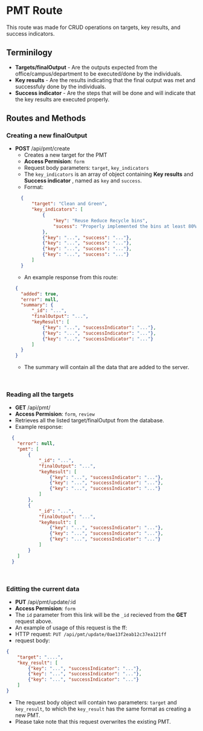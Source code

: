 # PMT Route
This route was made for CRUD operations on targets, key results, and success indicators.

## Terminilogy
- **Targets/finalOutput** - Are the outputs expected from the office/campus/department to be executed/done by the individuals.
- **Key results** - Are the results indicating that the final output was met and successfuly done by the individuals.
- **Success indicator** - Are the steps that will be done and will indicate that the key results are executed properly.

## Routes and Methods
### **Creating a new finalOutput**
- **POST** /api/pmt/create
  - Creates a new target for the PMT
  - **Access Permision**: `form`
  - Request body parameters: `target`, `key_indicators`
  - The `key_indicators` is an array of object containing **Key results** and **Success indicator** , named as `key` and `success`.
  - Format:
  ```JSON
    {
        "target": "Clean and Green",
        "key_indicators": [
            {
                "key": "Reuse Reduce Recycle bins",
                "sucess": "Properly implemented the bins at least 80% of the departments"
            },
            {"key": "...", "success": "..."},
            {"key": "...", "success": "..."},
            {"key": "...", "success": "..."},
            {"key": "...", "success": "..."}
        ]
    }
  ```
  - An example response from this route:
  ```JSON
  {
    "added": true,
    "error": null,
    "summary": {
        "_id": "...",
        "finalOutput": "...",
        "keyResult": [
            {"key": "...", "successIndicator": "..."},
            {"key": "...", "successIndicator": "..."},
            {"key": "...", "successIndicator": "..."}
        ]
    }
  }
  ```
  - The summary will contain all the data that are added to the server.

<br>

### **Reading all the targets**
- **GET** /api/pmt/
- **Access Permision**: `form`, `review`
- Retrieves all the listed target/finalOutput from the database.
- Example response:
```JSON
  {
    "error": null,
    "pmt": [
        {
            "_id": "...",
            "finalOutput": "...",
            "keyResult": [
                {"key": "...", "successIndicator": "..."},
                {"key": "...", "successIndicator": "..."},
                {"key": "...", "successIndicator": "..."}
            ]
        },
        {
            "_id": "...",
            "finalOutput": "...",
            "keyResult": [
                {"key": "...", "successIndicator": "..."},
                {"key": "...", "successIndicator": "..."},
                {"key": "...", "successIndicator": "..."}
            ]
        }
    ]
  }
```

<br>

### **Editting the current data**
- **PUT** /api/pmt/update/:id
- **Access Permision**: `form`
- The `id` parameter from this link will be the `_id` recieved from the **GET** request above.
- An example of usage of this request is the ff:
- HTTP request: `PUT /api/pmt/update/0ae13f2eab12c37ea121ff`
- request body:
```JSON
{
    "target": "....",
    "key_result": [
        {"key": "...", "successIndicator": "..."},
        {"key": "...", "successIndicator": "..."},
        {"key": "...", "successIndicator": "..."}
    ]
}
```
- The request body object will contain two parameters: `target` and `key_result`, to which the `key_result` has the same format as creating a new PMT.
- Please take note that this request overwrites the existing PMT.